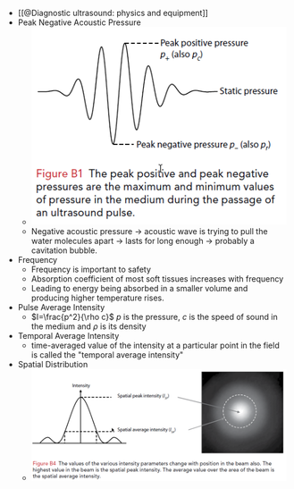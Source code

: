 - [[@Diagnostic ultrasound: physics and equipment]]
- Peak Negative Acoustic Pressure
	- ![](/../assets/peak_negative_pressure.png)
	- Negative acoustic pressure -> acoustic wave is trying to pull the water molecules apart -> lasts for long enough -> probably a cavitation bubble.
- Frequency
	- Frequency is important to safety
	- Absorption coefficient of most soft tissues increases with frequency
	- Leading to energy being absorbed in a smaller volume and producing higher temperature rises.
- Pulse Average Intensity
	- $I=\frac{p^2}{\rho c}$
	  $p$ is the pressure, $c$ is the speed of sound in the medium and $\rho$ is its density
- Temporal Average Intensity
	- time-averaged value of the intensity at a particular point in the field is called the "temporal average intensity"
- Spatial Distribution
	- ![](/../assets/spatial_distribution.png)
